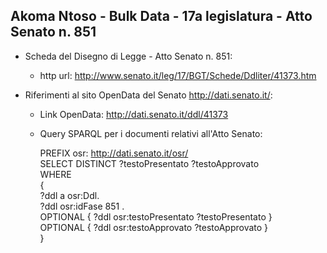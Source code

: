 ## Akoma Ntoso - Bulk Data - 17a legislatura - Atto Senato n. 851 ##

* Scheda del Disegno di Legge - Atto Senato n. 851:
	* http url: http://www.senato.it/leg/17/BGT/Schede/Ddliter/41373.htm

* Riferimenti al sito OpenData del Senato http://dati.senato.it/:
	* Link OpenData: http://dati.senato.it/ddl/41373
	* Query SPARQL per i documenti relativi all'Atto Senato:

        PREFIX osr: <http://dati.senato.it/osr/>  
		SELECT DISTINCT ?testoPresentato ?testoApprovato  
		WHERE  
		{  
		    ?ddl a osr:Ddl.  
		    ?ddl osr:idFase 851 .  
		    OPTIONAL { ?ddl osr:testoPresentato ?testoPresentato }  
		    OPTIONAL { ?ddl osr:testoApprovato ?testoApprovato }  
		}
		
